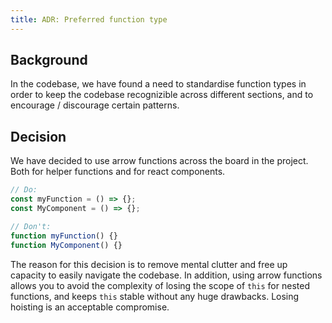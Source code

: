 ```yaml
---
title: ADR: Preferred function type
---
```


## Background

In the codebase, we have found a need to standardise function types in order to keep the codebase recognizible across different sections, and to encourage / discourage certain patterns.

## Decision

We have decided to use arrow functions across the board in the project. Both for helper functions and for react components.

```jsx
// Do:
const myFunction = () => {};
const MyComponent = () => {};

// Don't:
function myFunction() {}
function MyComponent() {}
```

The reason for this decision is to remove mental clutter and free up capacity to easily navigate the codebase. In addition, using arrow functions allows you to avoid the complexity of losing the scope of `this` for nested functions, and keeps `this` stable without any huge drawbacks. Losing hoisting is an acceptable compromise.
